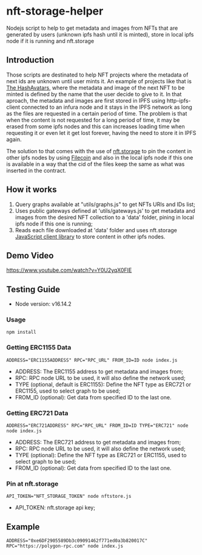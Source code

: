 # nft-storage-helper

Nodejs script to help to get metadata and images from NFTs that are generated by users (unknown ipfs hash until it is minted), store in local ipfs node if it is running and nft.storage

## Introduction

Those scripts are destinated to help NFT projects where the metadata of next ids are unknown until user mints it. An example of projects like that is [The HashAvatars](https://dweb.link/ipns/thehashavatars.crypto), where the metadata and image of the next NFT to be minted is defined by the name that the user decide to give to it. In that aproach, the metadata and images are first stored in IPFS using http-ipfs-client connected to an infura node and it stays in the IPFS network as long as the files are requested in a certain period of time. The problem is that when the content is not requested for a long period of time, it may be erased from some ipfs nodes and this can increases loading time when requesting it or even let it get lost forever, having the need to store it in IPFS again.

The solution to that comes with the use of [nft.storage](https://nft.storage/) to pin the content in other ipfs nodes by using [Filecoin](https://filecoin.io/) and also in the local ipfs node if this one is available in a way that the cid of the files keep the same as what was inserted in the contract.

## How it works     

  1. Query graphs available at "utils/graphs.js" to get NFTs URIs and IDs list;
  2. Uses public gateways defined at 'utils/gateways.js' to get metadata and images from the desired NFT collection to a 'data' folder, pining in local ipfs node if this one is running;
  3. Reads each file downloaded at 'data' folder and uses nft.storage [JavaScript client library](https://nft.storage/docs/client/js/#storecar---store-a-content-archive-car) to store content in other ipfs nodes.

## Demo Video

  https://www.youtube.com/watch?v=Y0U2yqX0FIE

## Testing Guide

  - Node version: v16.14.2

### Usage

`npm install`

### Getting ERC1155 Data

`ADDRESS="ERC1155ADDRESS" RPC="RPC_URL" FROM_ID=ID node index.js`

 - ADDRESS: The ERC1155 address to get metadata and images from;
 - RPC: RPC node URL to be used, it will also define the network used;
 - TYPE (optional, default is ERC1155): Define the NFT type as ERC721 or ERC1155, used to select graph to be used;
 - FROM_ID (optional): Get data from specified ID to the last one.

### Getting ERC721 Data

`ADDRESS="ERC721ADDRESS" RPC="RPC_URL" FROM_ID=ID TYPE="ERC721" node node index.js`

- ADDRESS: The ERC721 address to get metadata and images from;
- RPC: RPC node URL to be used, it will also define the network used;
- TYPE (optional): Define the NFT type as ERC721 or ERC1155, used to select graph to be used;
- FROM_ID (optional): Get data from specified ID to the last one.

### Pin at nft.storage

`API_TOKEN="NFT_STORAGE_TOKEN" node nftstore.js`

- API_TOKEN: nft.storage api key;

## Example

`ADDRESS="0xe6DF2905589Db3c09091462f771ed0a3b820017C" RPC="https://polygon-rpc.com" node index.js`
